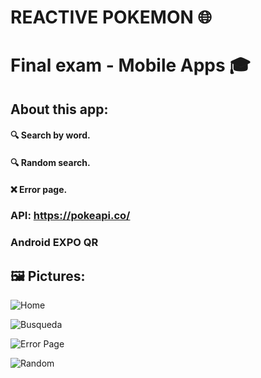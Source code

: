 # REACTIVE POKEMON 🌐

# Final exam - Mobile Apps 🎓


## About this app: 

#### 🔍 Search by word.  

#### 🔍 Random search.  

#### ❌ Error page. 

### API: https://pokeapi.co/  
### Android EXPO QR

## 🖼 Pictures:  

![Home](https://user-images.githubusercontent.com/70921504/128800295-a4ccdc64-6dd6-4fd1-9005-ee2ee02ca824.jpg) 

![Busqueda](https://user-images.githubusercontent.com/70921504/128800518-ae4a0e8f-84f5-49dc-82b5-1d17112daada.jpg) 

![Error Page](https://user-images.githubusercontent.com/70921504/128800528-cf2ba09e-8a91-4d57-b6fc-bd514122c54e.jpg) 

![Random](https://user-images.githubusercontent.com/70921504/128800551-e9cc0172-00aa-488a-9c62-0832c2e690f4.jpg)

